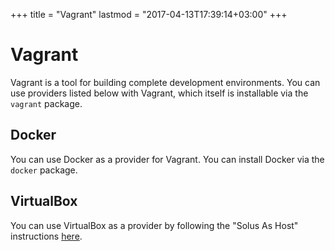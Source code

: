 +++
title = "Vagrant"
lastmod = "2017-04-13T17:39:14+03:00"
+++
# Vagrant

Vagrant is a tool for building complete development environments. You can use providers listed below with Vagrant, which itself is installable via the `vagrant` package.

## Docker

You can use Docker as a provider for Vagrant. You can install Docker via the `docker` package.

## VirtualBox

You can use VirtualBox as a provider by following the "Solus As Host" instructions [here](/articles/software/virtualbox/en).